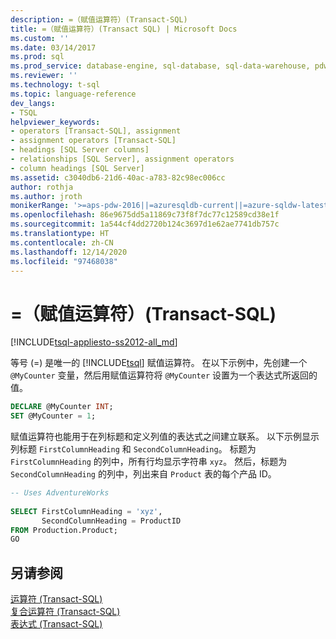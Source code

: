 ```yaml
---
description: =（赋值运算符）(Transact-SQL)
title: =（赋值运算符）(Transact SQL) | Microsoft Docs
ms.custom: ''
ms.date: 03/14/2017
ms.prod: sql
ms.prod_service: database-engine, sql-database, sql-data-warehouse, pdw
ms.reviewer: ''
ms.technology: t-sql
ms.topic: language-reference
dev_langs:
- TSQL
helpviewer_keywords:
- operators [Transact-SQL], assignment
- assignment operators [Transact-SQL]
- headings [SQL Server columns]
- relationships [SQL Server], assignment operators
- column headings [SQL Server]
ms.assetid: c3040db6-21d6-40ac-a783-82c98ec006cc
author: rothja
ms.author: jroth
monikerRange: '>=aps-pdw-2016||=azuresqldb-current||=azure-sqldw-latest||>=sql-server-2016||>=sql-server-linux-2017||=azuresqldb-mi-current'
ms.openlocfilehash: 86e9675dd5a11869c73f8f7dc77c12589cd38e1f
ms.sourcegitcommit: 1a544cf4dd2720b124c3697d1e62ae7741db757c
ms.translationtype: HT
ms.contentlocale: zh-CN
ms.lasthandoff: 12/14/2020
ms.locfileid: "97468038"
---
```

# <a name="-assignment-operator-transact-sql"></a>=（赋值运算符）(Transact-SQL)
[!INCLUDE[tsql-appliesto-ss2012-all_md](../../includes/tsql-appliesto-ss2012-all-md.md)]

  等号 (=) 是唯一的 [!INCLUDE[tsql](../../includes/tsql-md.md)] 赋值运算符。 在以下示例中，先创建一个 `@MyCounter` 变量，然后用赋值运算符将 `@MyCounter` 设置为一个表达式所返回的值。  
  
```sql  
DECLARE @MyCounter INT;  
SET @MyCounter = 1;  
```  
  
 赋值运算符也能用于在列标题和定义列值的表达式之间建立联系。 以下示例显示列标题 `FirstColumnHeading` 和 `SecondColumnHeading`。 标题为 `FirstColumnHeading` 的列中，所有行均显示字符串 `xyz`。 然后，标题为`SecondColumnHeading` 的列中，列出来自 `Product` 表的每个产品 ID。  
  
```sql  
-- Uses AdventureWorks  
  
SELECT FirstColumnHeading = 'xyz',  
       SecondColumnHeading = ProductID  
FROM Production.Product;  
GO  
```  
  
## <a name="see-also"></a>另请参阅  
 [运算符 (Transact-SQL)](../../t-sql/language-elements/operators-transact-sql.md)   
 [复合运算符 (Transact-SQL)](../../t-sql/language-elements/compound-operators-transact-sql.md)   
 [表达式 (Transact-SQL)](../../t-sql/language-elements/expressions-transact-sql.md)  
  
  
